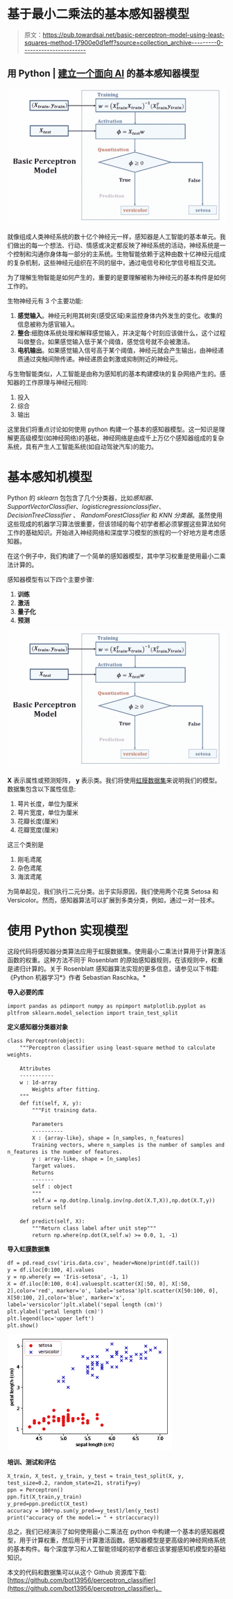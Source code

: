 # 基于最小二乘法的基本感知器模型

> 原文：<https://pub.towardsai.net/basic-perceptron-model-using-least-squares-method-17900e0d1eff?source=collection_archive---------0----------------------->

## 用 Python | [建立一个面向 AI](https://towardsai.net) 的基本感知器模型

![](img/d836c9b3fd058789be7251e47b858aba.png)

就像组成人类神经系统的数十亿个神经元一样，感知器是人工智能的基本单元。我们做出的每一个想法、行动、情感或决定都反映了神经系统的活动，神经系统是一个控制和沟通你身体每一部分的主系统。生物智能依赖于这种由数十亿神经元组成的复杂机制，这些神经元组织在不同的层中，通过电信号和化学信号相互交流。

为了理解生物智能是如何产生的，重要的是要理解被称为神经元的基本构件是如何工作的。

生物神经元有 3 个主要功能:

1.  **感觉输入**。神经元利用其树突(感受区域)来监控身体内外发生的变化。收集的信息被称为感官输入。
2.  **整合**:细胞体系统处理和解释感觉输入，并决定每个时刻应该做什么，这个过程叫做整合。如果感觉输入低于某个阈值，感觉信号就不会被激活。
3.  **电机输出**。如果感觉输入信号高于某个阈值，神经元就会产生输出，由神经递质通过突触间隙传递。神经递质会刺激或抑制附近的神经元。

与生物智能类似，人工智能是由称为感知机的基本构建模块的复杂网络产生的。感知器的工作原理与神经元相同:

1.  投入
2.  综合
3.  输出

这里我们将重点讨论如何使用 python 构建一个基本的感知器模型。这一知识是理解更高级模型(如神经网络)的基础，神经网络是由成千上万亿个感知器组成的复杂系统，具有产生人工智能系统(如自动驾驶汽车)的能力。

# 基本感知机模型

Python 的 *sklearn* 包包含了几个分类器，比如*感知器*、*SupportVectorClassifier*、*logisticregressionclassifier*、 *DecisionTreeClassifier* 、 *RandomForestClassifier* 和 *KNN 分类器*。虽然使用这些现成的机器学习算法很重要，但该领域的每个初学者都必须掌握这些算法如何工作的基础知识。开始进入神经网络和深度学习模型的旅程的一个好地方是考虑感知器。

在这个例子中，我们构建了一个简单的感知器模型，其中学习权重是使用最小二乘法计算的。

感知器模型有以下四个主要步骤:

1.  **训练**
2.  **激活**
3.  **量子化**
4.  **预测**

![](img/d836c9b3fd058789be7251e47b858aba.png)

**X** 表示属性或预测矩阵， **y** 表示类。我们将使用[虹膜数据集](https://archive.ics.uci.edu/ml/machine-learning-databases/iris/iris.data)来说明我们的模型。数据集包含以下属性信息:

1.  萼片长度，单位为厘米
2.  萼片宽度，单位为厘米
3.  花瓣长度(厘米)
4.  花瓣宽度(厘米)

这三个类别是

1.  刚毛鸢尾
2.  杂色鸢尾
3.  海滨鸢尾

为简单起见，我们执行二元分类。出于实际原因，我们使用两个花类 Setosa 和 Versicolor。然而，感知器算法可以扩展到多类分类，例如，通过一对一技术。

# 使用 Python 实现模型

这段代码将感知器分类算法应用于虹膜数据集。使用最小二乘法计算用于计算激活函数的权重。这种方法不同于 Rosenblatt 的原始感知器规则，在该规则中，权重是递归计算的。关于 Rosenblatt 感知器算法实现的更多信息，请参见以下书籍:《Python 机器学习*》作者 Sebastian Raschka。*

**导入必要的库**

```
import pandas as pdimport numpy as npimport matplotlib.pyplot as pltfrom sklearn.model_selection import train_test_split
```

**定义感知器分类器对象**

```
class Perceptron(object):
    """Perceptron classifier using least-square method to calculate weights.

    Attributes
    -----------
    w : 1d-array
        Weights after fitting.
    """   
    def fit(self, X, y):
        """Fit training data.

        Parameters
        ----------
        X : {array-like}, shape = [n_samples, n_features]
        Training vectors, where n_samples is the number of samples and n_features is the number of features.
        y : array-like, shape = [n_samples]
        Target values.
        Returns
        -------
        self : object
        """
        self.w = np.dot(np.linalg.inv(np.dot(X.T,X)),np.dot(X.T,y))
        return self

    def predict(self, X):
        """Return class label after unit step"""
        return np.where(np.dot(X,self.w) >= 0.0, 1, -1)
```

**导入虹膜数据集**

```
df = pd.read_csv('iris.data.csv', header=None)print(df.tail())
y = df.iloc[0:100, 4].values
y = np.where(y == 'Iris-setosa', -1, 1)
X = df.iloc[0:100, 0:4].valuesplt.scatter(X[:50, 0], X[:50, 2],color='red', marker='o', label='setosa')plt.scatter(X[50:100, 0], X[50:100, 2],color='blue', marker='x', label='versicolor')plt.xlabel('sepal length (cm)')
plt.ylabel('petal length (cm)')
plt.legend(loc='upper left')
plt.show()
```

![](img/dd88b4b5a1c9dcd3e1f752a54d414168.png)

**培训、测试和评估**

```
X_train, X_test, y_train, y_test = train_test_split(X, y, test_size=0.2, random_state=21, stratify=y)
ppn = Perceptron()
ppn.fit(X_train,y_train)
y_pred=ppn.predict(X_test)
accuracy = 100*np.sum(y_pred==y_test)/len(y_test)
print("accuracy of the model:= " + str(accuracy))
```

总之，我们已经演示了如何使用最小二乘法在 python 中构建一个基本的感知器模型，用于计算权重，然后用于计算激活函数。感知器模型是更高级的神经网络系统的基本构件。每个深度学习和人工智能领域的初学者都应该掌握感知机模型的基础知识。

本文的代码和数据集可以从这个 Github 资源库下载:[https://github.com/bot13956/perceptron_classifier](https://github.com/bot13956/perceptron_classifier)。